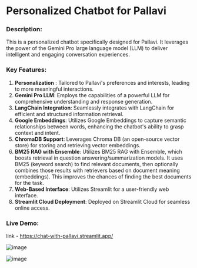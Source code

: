 # Personalized Chatbot for Pallavi

### Description:

This is a personalized chatbot specifically designed for Pallavi. It leverages the power of the Gemini Pro large language model (LLM) to deliver intelligent and engaging conversation experiences.

### Key Features:

1. **Personalization** : Tailored to Pallavi's preferences and interests, leading to more meaningful interactions.
2. **Gemini Pro LLM**: Employs the capabilities of a powerful LLM for comprehensive understanding and response generation.
3. **LangChain Integration**: Seamlessly integrates with LangChain for efficient and structured information retrieval.
4. **Google Embeddings**: Utilizes Google Embeddings to capture semantic relationships between words, enhancing the chatbot's ability to grasp context and intent.
5. **ChromaDB Support**: Leverages Chroma DB (an open-source vector store) for storing and retrieving vector embeddings. 
6. **BM25 RAG with Ensemble**: Utilizes BM25 RAG with Ensemble, which boosts retrieval in question answering/summarization models. It uses BM25 (keyword search) to find relevant documents, then 
   optionally combines those results with retrievers based on document meaning (embeddings). This improves the chances of finding the best documents for the task.
7. **Web-Based Interface**: Utilizes Streamlit for a user-friendly web interface.
8. **Streamlit Cloud Deployment**: Deployed on Streamlit Cloud for seamless online access.
   

### Live Demo:

link - https://chat-with-pallavi.streamlit.app/


![image](https://github.com/Pallavi-S-02/Personal-Chatbot-For-Pallavi/assets/83487183/d2f7d3c2-377c-41b0-a6b2-89d7b868199f)


![image](https://github.com/Pallavi-S-02/Personal-Chatbot-For-Pallavi/assets/83487183/99d61c6a-8348-4154-8dd3-f763b4500292)



